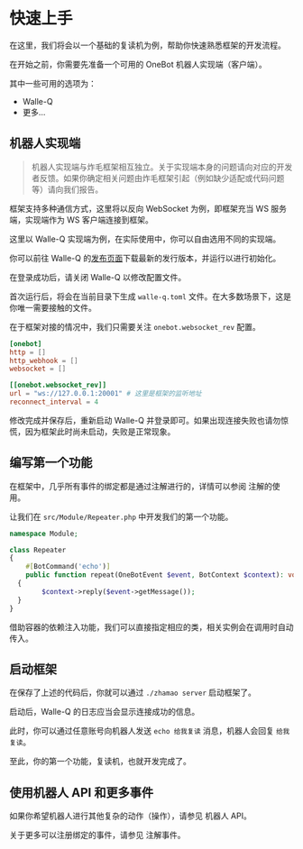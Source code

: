 # 快速上手

在这里，我们将会以一个基础的复读机为例，帮助你快速熟悉框架的开发流程。

在开始之前，你需要先准备一个可用的 OneBot 机器人实现端（客户端）。

其中一些可用的选项为：

- Walle-Q
- 更多…

## 机器人实现端

> 机器人实现端与炸毛框架相互独立。关于实现端本身的问题请向对应的开发者反馈。如果你确定相关问题由炸毛框架引起（例如缺少适配或代码问题等）请向我们报告。

框架支持多种通信方式，这里将以反向 WebSocket 为例，即框架充当 WS 服务端，实现端作为 WS 客户端连接到框架。

这里以 Walle-Q 实现端为例，在实际使用中，你可以自由选用不同的实现端。

你可以前往 Walle-Q 的[发布页面](https://github.com/onebot-walle/walle-q/releases)下载最新的发行版本，并运行以进行初始化。

在登录成功后，请关闭 Walle-Q 以修改配置文件。

首次运行后，将会在当前目录下生成 `walle-q.toml` 文件。在大多数场景下，这是你唯一需要接触的文件。

在于框架对接的情况中，我们只需要关注 `onebot.websocket_rev` 配置。

```toml
[onebot]
http = []
http_webhook = []
websocket = []

[[onebot.websocket_rev]]
url = "ws://127.0.0.1:20001" # 这里是框架的监听地址
reconnect_interval = 4
```

修改完成并保存后，重新启动 Walle-Q 并登录即可。如果出现连接失败也请勿惊慌，因为框架此时尚未启动，失败是正常现象。

## 编写第一个功能

在框架中，几乎所有事件的绑定都是通过注解进行的，详情可以参阅 注解的使用。

让我们在 `src/Module/Repeater.php` 中开发我们的第一个功能。

```php
namespace Module;

class Repeater
{
	#[BotCommand('echo')]
	public function repeat(OneBotEvent $event, BotContext $context): void
  {
		$context->reply($event->getMessage());
  }
}
```

借助容器的依赖注入功能，我们可以直接指定相应的类，相关实例会在调用时自动传入。

## 启动框架

在保存了上述的代码后，你就可以通过 `./zhamao server` 启动框架了。

启动后，Walle-Q 的日志应当会显示连接成功的信息。

此时，你可以通过任意账号向机器人发送 `echo 给我复读` 消息，机器人会回复 `给我复读`。

至此，你的第一个功能，复读机，也就开发完成了。

## 使用机器人 API 和更多事件

如果你希望机器人进行其他复杂的动作（操作），请参见 机器人 API。

关于更多可以注册绑定的事件，请参见 注解事件。
